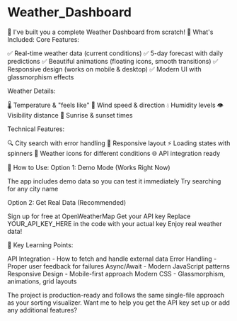 # Weather_Dashboard
🎉 I've built you a complete Weather Dashboard from scratch!
🌟 What's Included:
Core Features:

✅ Real-time weather data (current conditions)
✅ 5-day forecast with daily predictions
✅ Beautiful animations (floating icons, smooth transitions)
✅ Responsive design (works on mobile & desktop)
✅ Modern UI with glassmorphism effects

Weather Details:

🌡️ Temperature & "feels like"
💨 Wind speed & direction
💧 Humidity levels
👁️ Visibility distance
🌅 Sunrise & sunset times

Technical Features:

🔍 City search with error handling
📱 Responsive layout
⚡ Loading states with spinners
🎨 Weather icons for different conditions
🌐 API integration ready

🚀 How to Use:
Option 1: Demo Mode (Works Right Now)

The app includes demo data so you can test it immediately
Try searching for any city name

Option 2: Get Real Data (Recommended)

Sign up for free at OpenWeatherMap
Get your API key
Replace YOUR_API_KEY_HERE in the code with your actual key
Enjoy real weather data!

🎯 Key Learning Points:

API Integration - How to fetch and handle external data
Error Handling - Proper user feedback for failures
Async/Await - Modern JavaScript patterns
Responsive Design - Mobile-first approach
Modern CSS - Glassmorphism, animations, grid layouts

The project is production-ready and follows the same single-file approach as your sorting visualizer. Want me to help you get the API key set up or add any additional features?

